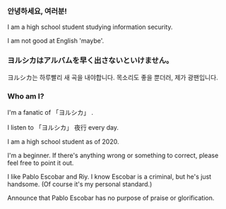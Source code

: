 ### 안녕하세요, 여러분!

I am a high school student studying information security.

I am not good at English 'maybe'.

### ヨルシカはアルバムを早く出さないといけません。
ヨルシカ는 하루빨리 새 곡을 내야합니다. 목소리도 좋을 뿐더러, 제가 광팬입니다.

### Who am I?

I'm a fanatic of 「ヨルシカ」 .

I listen to 「ヨルシカ」 夜行 every day.

I am a high school student as of 2020.


I'm a beginner. If there's anything wrong or something to correct, please feel free to point it out.

I like Pablo Escobar and Riy. 
I know Escobar is a criminal, but he's just handsome.
(Of course it's my personal standard.)

Announce that Pablo Escobar has no purpose of praise or glorification.
